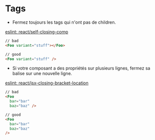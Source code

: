 # Tags

- Fermez toujours les tags qui n'ont pas de children.

[eslint: react/self-closing-comp](https://github.com/yannickcr/eslint-plugin-react/blob/master/docs/rules/self-closing-comp.md)

```HTML
// bad
<Foo variant="stuff"></Foo>

// good
<Foo variant="stuff" />
```

- Si votre composant a des propriétés sur plusieurs lignes, fermez sa balise sur une nouvelle ligne.

[eslint: react/jsx-closing-bracket-location](https://github.com/yannickcr/eslint-plugin-react/blob/master/docs/rules/jsx-closing-bracket-location.md)

```HTML
// bad
<Foo
  bar="bar"
  baz="baz" />

// good
<Foo
  bar="bar"
  baz="baz"
/>
```